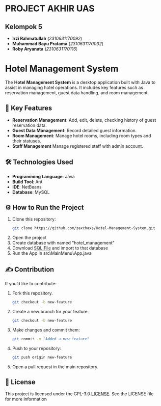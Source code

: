 # PROJECT AKHIR UAS
## Kelompok 5
- **Irzi Rahmatullah** (*2310631170092*)
- **Muhammad Bayu Pratama** (*2310631170032*)
- **Roby Aryanata** (*2310631170116*)

# Hotel Management System

The **Hotel Management System** is a desktop application built with Java to assist in managing hotel operations. It includes key features such as reservation management, guest data handling, and room management.

## 🎯 Key Features
- **Reservation Management**: Add, edit, delete, checking history of guest reservation data.
- **Guest Data Management**: Record detailed guest information.
- **Room Management**: Manage hotel rooms, including room types and their statuses.
- **Staff Management** Manage registered staff with admin account.

## 🛠️ Technologies Used
- **Programming Language**: Java
- **Build Tool**: Ant
- **IDE**: NetBeans
- **Database**: MySQL


## ⚙️ How to Run the Project
1. Clone this repository:
   ```bash
   git clone https://github.com/zaxchaxs/Hotel-Management-System.git
2. Open the project
3. Create database with named "hotel_management"
4. Download [SQL File](hotel_management.sql) and import to that database
5. Run the App in
   src\MainMenu\App.java

## ✍️ Contribution
If you’d like to contribute:

1. Fork this repository.
   ```bash
   git checkout -b new-feature
2. Create a new branch for your feature:
   ```bash
   git checkout -b new-feature
3. Make changes and commit them:
   ```bash
   git commit -m "Added a new feature"  
4. Push to your repository:
   ```bash
   git push origin new-feature
5. Open a pull request in the main repository.

## 📜 License
This project is licensed under the GPL-3.0 [LICENSE](LICENSE). See the LICENSE file for more information
